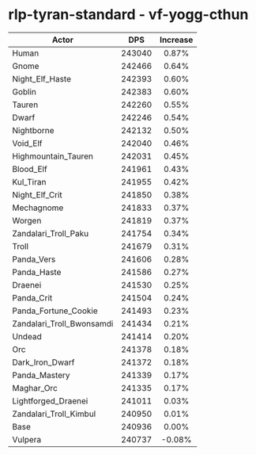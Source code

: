 # rlp-tyran-standard - vf-yogg-cthun
| Actor | DPS | Increase |
|---|:---:|:---:|
|Human|243040|0.87%|
|Gnome|242466|0.64%|
|Night_Elf_Haste|242393|0.60%|
|Goblin|242383|0.60%|
|Tauren|242260|0.55%|
|Dwarf|242246|0.54%|
|Nightborne|242132|0.50%|
|Void_Elf|242040|0.46%|
|Highmountain_Tauren|242031|0.45%|
|Blood_Elf|241961|0.43%|
|Kul_Tiran|241955|0.42%|
|Night_Elf_Crit|241850|0.38%|
|Mechagnome|241833|0.37%|
|Worgen|241819|0.37%|
|Zandalari_Troll_Paku|241754|0.34%|
|Troll|241679|0.31%|
|Panda_Vers|241606|0.28%|
|Panda_Haste|241586|0.27%|
|Draenei|241530|0.25%|
|Panda_Crit|241504|0.24%|
|Panda_Fortune_Cookie|241493|0.23%|
|Zandalari_Troll_Bwonsamdi|241434|0.21%|
|Undead|241414|0.20%|
|Orc|241378|0.18%|
|Dark_Iron_Dwarf|241372|0.18%|
|Panda_Mastery|241339|0.17%|
|Maghar_Orc|241335|0.17%|
|Lightforged_Draenei|241011|0.03%|
|Zandalari_Troll_Kimbul|240950|0.01%|
|Base|240936|0.00%|
|Vulpera|240737|-0.08%|

